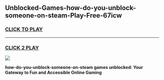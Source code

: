 
## Unblocked-Games-how-do-you-unblock-someone-on-steam-Play-Free-67icw
<h3>
<a href="https://premium76.site?title=how-do-you-unblock-someone-on-steam&ref=23A">CLICK TO PLAY</a></h3>
<hr>

<h3>
<a href="https://premium76.site?title=how-do-you-unblock-someone-on-steam&ref=23A">CLICK 2 PLAY</a>
  
</h3>

<a href="https://premium76.site?title=how-do-you-unblock-someone-on-steam&ref=23A"><img src="https://clearcache.store/games.png"></a>


**how-do-you-unblock-someone-on-steam games unblocked: Your Gateway to Fun and Accessible Online Gaming**

